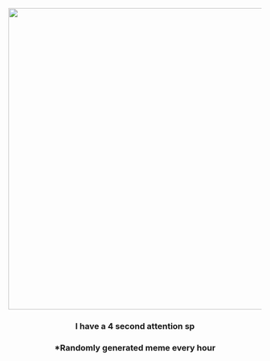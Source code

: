 <p align="center">
        <img src="https://i.imgur.com/xOTSl3J.jpg" width="600" height="600">
        </p>
        <h3 align="center">I have a 4 second attention sp</h3>
        <h3 align="center">*Randomly generated meme every hour</h3>
    